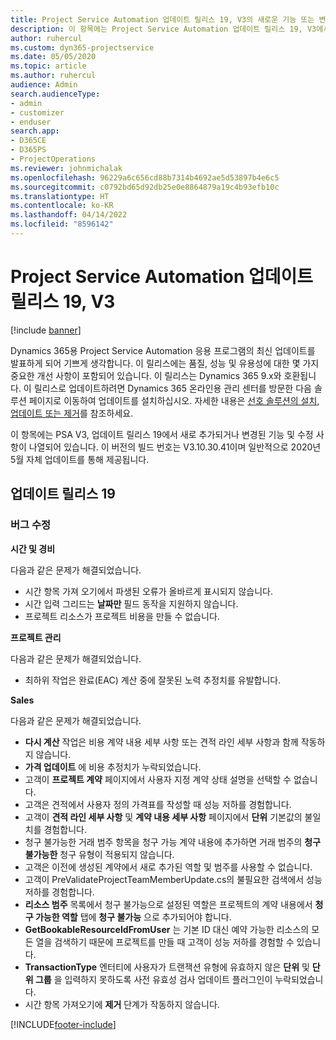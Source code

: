 ```yaml
---
title: Project Service Automation 업데이트 릴리스 19, V3의 새로운 기능 또는 변경된 기능
description: 이 항목에는 Project Service Automation 업데이트 릴리스 19, V3에서 사용할 수 있는 기능 및 수정 사항이 나열되어 있습니다.
author: ruhercul
ms.custom: dyn365-projectservice
ms.date: 05/05/2020
ms.topic: article
ms.author: ruhercul
audience: Admin
search.audienceType:
- admin
- customizer
- enduser
search.app:
- D365CE
- D365PS
- ProjectOperations
ms.reviewer: johnmichalak
ms.openlocfilehash: 96229a6c656cd88b7314b4692ae5d53897b4e6c5
ms.sourcegitcommit: c0792bd65d92db25e0e8864879a19c4b93efb10c
ms.translationtype: HT
ms.contentlocale: ko-KR
ms.lasthandoff: 04/14/2022
ms.locfileid: "8596142"
---
```

# <a name="project-service-automation-update-release-19-v3"></a>Project Service Automation 업데이트 릴리스 19, V3

[!include [banner](../includes/psa-now-project-operations.md)]

Dynamics 365용 Project Service Automation 응용 프로그램의 최신 업데이트를 발표하게 되어 기쁘게 생각합니다. 이 릴리스에는 품질, 성능 및 유용성에 대한 몇 가지 중요한 개선 사항이 포함되어 있습니다. 이 릴리스는 Dynamics 365 9.x와 호환됩니다. 이 릴리스로 업데이트하려면 Dynamics 365 온라인용 관리 센터를 방문한 다음 솔루션 페이지로 이동하여 업데이트를 설치하십시오. 자세한 내용은 [선호 솔루션의 설치, 업데이트 또는 제거](/power-platform/admin/install-remove-preferred-solution)를 참조하세요.

이 항목에는 PSA V3, 업데이트 릴리스 19에서 새로 추가되거나 변경된 기능 및 수정 사항이 나열되어 있습니다. 이 버전의 빌드 번호는 V3.10.30.41이며 일반적으로 2020년 5월 자체 업데이트를 통해 제공됩니다.

## <a name="update-release-19"></a>업데이트 릴리스 19

### <a name="bug-fixes"></a>버그 수정

**시간 및 경비**

다음과 같은 문제가 해결되었습니다. 

- 시간 항목 가져 오기에서 파생된 오류가 올바르게 표시되지 않습니다.
- 시간 입력 그리드는 **날짜만** 필드 동작을 지원하지 않습니다.
- 프로젝트 리소스가 프로젝트 비용을 만들 수 없습니다.

**프로젝트 관리**

다음과 같은 문제가 해결되었습니다. 

-  최하위 작업은 완료(EAC) 계산 중에 잘못된 노력 추정치를 유발합니다.

**Sales**

다음과 같은 문제가 해결되었습니다. 

- **다시 계산** 작업은 비용 계약 내용 세부 사항 또는 견적 라인 세부 사항과 함께 작동하지 않습니다.
- **가격 업데이트** 에 비용 추정치가 누락되었습니다.
-  고객이 **프로젝트 계약** 페이지에서 사용자 지정 계약 상태 설명을 선택할 수 없습니다.
- 고객은 견적에서 사용자 정의 가격표를 작성할 때 성능 저하를 경험합니다.
- 고객이 **견적 라인 세부 사항** 및 **계약 내용 세부 사항** 페이지에서 **단위** 기본값의 불일치를 경험합니다.
- 청구 불가능한 거래 범주 항목을 청구 가능 계약 내용에 추가하면 거래 범주의 **청구 불가능한** 청구 유형이 적용되지 않습니다.
- 고객은 이전에 생성된 계약에서 새로 추가된 역할 및 범주를 사용할 수 없습니다.
- 고객이 PreValidateProjectTeamMemberUpdate.cs의 불필요한 검색에서 성능 저하를 경험합니다.
- **리소스 범주** 목록에서 청구 불가능으로 설정된 역할은 프로젝트의 계약 내용에서 **청구 가능한 역할** 탭에 **청구 불가능** 으로 추가되어야 합니다.
- **GetBookableResourceIdFromUser** 는 기본 ID 대신 예약 가능한 리소스의 모든 열을 검색하기 때문에 프로젝트를 만들 때 고객이 성능 저하를 경험할 수 있습니다.
- **TransactionType** 엔터티에 사용자가 트랜잭션 유형에 유효하지 않은 **단위** 및 **단위 그룹** 을 입력하지 못하도록 사전 유효성 검사 업데이트 플러그인이 누락되었습니다.
- 시간 항목 가져오기에 **제거** 단계가 작동하지 않습니다.


[!INCLUDE[footer-include](../includes/footer-banner.md)]
